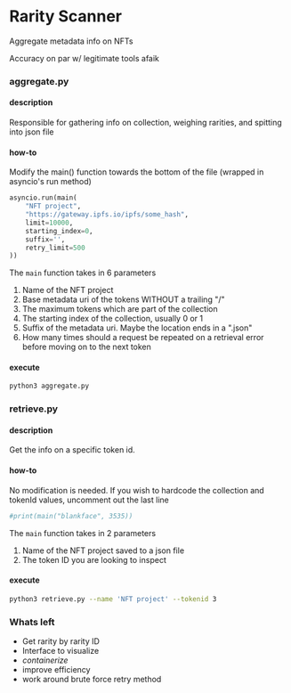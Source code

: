 # Rarity Scanner

Aggregate metadata info on NFTs

Accuracy on par w/ legitimate tools afaik

### aggregate.py

#### description

Responsible for gathering info on collection, weighing rarities, and spitting into json file

#### how-to

Modify the main() function towards the bottom of the file (wrapped in asyncio's run method)

```py
asyncio.run(main(
    "NFT project",
    "https://gateway.ipfs.io/ipfs/some_hash",
    limit=10000,
    starting_index=0,
    suffix='',
    retry_limit=500
))
```

The `main` function takes in 6 parameters

1. Name of the NFT project
2. Base metadata uri of the tokens WITHOUT a trailing "/"
3. The maximum tokens which are part of the collection
4. The starting index of the collection, usually 0 or 1
5. Suffix of the metadata uri. Maybe the location ends in a ".json"
6. How many times should a request be repeated on a retrieval error before moving on to the next token

#### execute

```sh
python3 aggregate.py
```

### retrieve.py

#### description

Get the info on a specific token id.

#### how-to

No modification is needed. If you wish to hardcode the collection and tokenId values, uncomment out the last line

```py
#print(main("blankface", 3535))
```

The `main` function takes in 2 parameters

1. Name of the NFT project saved to a json file
2. The token ID you are looking to inspect

#### execute

```sh
python3 retrieve.py --name 'NFT project' --tokenid 3
```

### Whats left

-   Get rarity by rarity ID
-   Interface to visualize
-   _containerize_
-   improve efficiency
-   work around brute force retry method
